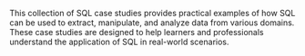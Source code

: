 This collection of SQL case studies provides practical examples of how SQL can be used to extract, manipulate, and analyze data from various domains. These case studies are designed to help learners and professionals understand the application of SQL in real-world scenarios.
